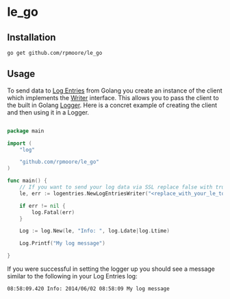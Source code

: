 le_go
=============

## Installation

`go get github.com/rpmoore/le_go`

## Usage

To send data to [Log Entries](https://logentries.com/) from Golang you create an instance of the client which implements the [Writer](http://golang.org/pkg/io/#Writer) interface.  This allows you to pass the client to the built in Golang [Logger](http://golang.org/pkg/log/#New).  Here is a concret example of creating the client and then using it in a Logger.

```go

package main

import (
    "log"

    "github.com/rpmoore/le_go"
)

func main() {
    // If you want to send your log data via SSL replace false with true
    le, err := logentries.NewLogEntriesWriter("<replace_with_your_le_token>", false)

    if err != nil {
        log.Fatal(err)
    }

    Log := log.New(le, "Info: ", log.Ldate|log.Ltime)

    Log.Printf("My log message")

}

```

If you were successful in setting the logger up you should see a message similar to the following in your Log Entries log:

`08:58:09.420 Info: 2014/06/02 08:58:09 My log message`
